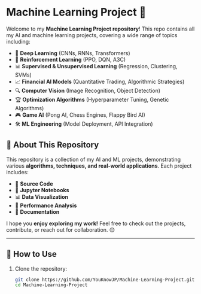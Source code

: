 # Machine Learning Project 🚀

Welcome to my **Machine Learning Project repository**! This repo contains all my AI and machine learning projects, covering a wide range of topics including:

- 🤖 **Deep Learning** (CNNs, RNNs, Transformers)
- 🎯 **Reinforcement Learning** (PPO, DQN, A3C)
- 📊 **Supervised & Unsupervised Learning** (Regression, Clustering, SVMs)
- 📈 **Financial AI Models** (Quantitative Trading, Algorithmic Strategies)
- 🔍 **Computer Vision** (Image Recognition, Object Detection)
- 🏆 **Optimization Algorithms** (Hyperparameter Tuning, Genetic Algorithms)
- 🎮 **Game AI** (Pong AI, Chess Engines, Flappy Bird AI)
- 🛠️ **ML Engineering** (Model Deployment, API Integration)

## 🚀 About This Repository
This repository is a collection of my AI and ML projects, demonstrating various **algorithms, techniques, and real-world applications**. Each project includes:

- 📂 **Source Code**
- 📑 **Jupyter Notebooks**
- 📊 **Data Visualization**
- 🔬 **Performance Analysis**
- 📝 **Documentation**

I hope you **enjoy exploring my work!** Feel free to check out the projects, contribute, or reach out for collaboration. 😊

---

## 📌 How to Use
1. Clone the repository:
   ```sh
   git clone https://github.com/YouKnowJP/Machine-Learning-Project.git
   cd Machine-Learning-Project
